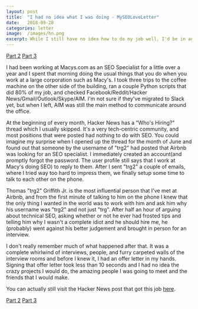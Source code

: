 ```yaml
---
layout: post
title:  "I had no idea what I was doing - MySEOLoveLetter"
date:   2018-09-28
categories: letter
image:  /images/hn.png
excerpt: While I still have no idea how to do my job well, I'd be in an even worse spot without the help of the amazing friends and coworkers that I've met here.
---
```

[Part 2](https://seoloveletter.github.io/letter/i-have-no-idea) [Part 3](https://seoloveletter.github.io/letter/call-me-maybe)

I had been working at Macys.com as an SEO Specialist for a little over a year and I spent that morning doing the usual things that you do when you work at a large corporation such as Macy's. I took three trips to the coffee machine on the other side of the building, ran a couple Python scripts that did 80% of my job, and checked Facebook/Reddit/Hacker News/Gmail/Outlook/Skype/AIM. I'm not sure if they've migrated to Slack yet, but when I left, AIM was still the main method to communicate around the office.

At the beginning of every month, Hacker News has a "Who's Hiring?" thread which I usually skipped.  It's a very tech-centric community, and most positions that were posted had nothing to do with SEO.  You could imagine my surprise when I opened up the thread for the month of June and found out that someone by the username of "trg2" had posted that Airbnb was looking for an SEO specialist. I immediately created an account(and promptly forgot the password. The user profile still says that I work at Macy's doing SEO) to reply to them. After I sent "trg2" a couple of emails, where I tried way too hard to impress them, we finally setup some time to talk to each other on the phone.

Thomas "trg2" Griffith Jr. is the most influential person that I've met at Airbnb, and from the first minute of talking to him on the phone I knew that the only thing I wanted in the world was to work with him and ask him why his username was "trg2" and not just "trg". After half an hour of arguing about technical SEO, asking whether or not he ever had frosted tips and telling him why I wasn't a complete idiot and he should hire me, he (probably) went against his better judgement and brought in person for an interview.

I don't really remember much of what happened after that. It was a complete whirlwind of interviews, people, and furry carpeted walls of the interview rooms and before I knew it, I had an offer letter in my hands. Signing that offer letter took less than 10 seconds and I had no idea the crazy projects I would do, the amazing people I was going to meet and the friends that I would make.

You can actually still visit the Hacker News post that got this job [here](https://news.ycombinator.com/item?id=11815228).

[Part 2](https://seoloveletter.github.io/letter/i-have-no-idea) [Part 3](https://seoloveletter.github.io/letter/call-me-maybe)